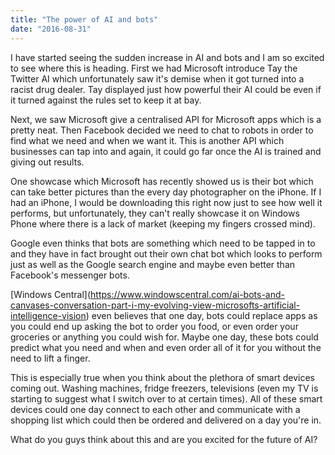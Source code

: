 ```yaml
---
title: "The power of AI and bots"
date: "2016-08-31"
---
```


I have started seeing the sudden increase in AI and bots and I am so excited to see where this is heading. First we had Microsoft introduce Tay the Twitter AI which unfortunately saw it's demise when it got turned into a racist drug dealer. Tay displayed just how powerful their AI could be even if it turned against the rules set to keep it at bay.

Next, we saw Microsoft give a centralised API for Microsoft apps which is a pretty neat. Then Facebook decided we need to chat to robots in order to find what we need and when we want it. This is another API which businesses can tap into and again, it could go far once the AI is trained and giving out results.

One showcase which Microsoft has recently showed us is their bot which can take better pictures than the every day photographer on the iPhone. If I had an iPhone, I would be downloading this right now just to see how well it performs, but unfortunately, they can't really showcase it on Windows Phone where there is a lack of market (keeping my fingers crossed mind).

Google even thinks that bots are something which need to be tapped in to and they have in fact brought out their own chat bot which looks to perform just as well as the Google search engine and maybe even better than Facebook's messenger bots.

\[Windows Central\](https://www.windowscentral.com/ai-bots-and-canvases-conversation-part-i-my-evolving-view-microsofts-artificial-intelligence-vision) even believes that one day, bots could replace apps as you could end up asking the bot to order you food, or even order your groceries or anything you could wish for. Maybe one day, these bots could predict what you need and when and even order all of it for you without the need to lift a finger.

This is especially true when you think about the plethora of smart devices coming out. Washing machines, fridge freezers, televisions (even my TV is starting to suggest what I switch over to at certain times). All of these smart devices could one day connect to each other and communicate with a shopping list which could then be ordered and delivered on a day you're in.

What do you guys think about this and are you excited for the future of AI?
